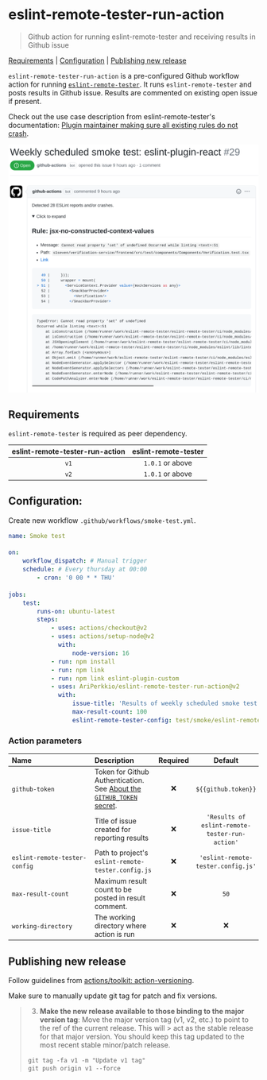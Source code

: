 # eslint-remote-tester-run-action

> Github action for running eslint-remote-tester and receiving results in Github issue

[Requirements](#requirements) | [Configuration](#configuration) | [Publishing new release](#publishing-new-release)

`eslint-remote-tester-run-action` is a pre-configured Github workflow action for running [`eslint-remote-tester`](https://github.com/AriPerkkio/eslint-remote-tester).
It runs `eslint-remote-tester` and posts results in Github issue. Results are commented on existing open issue if present.

Check out the use case description from eslint-remote-tester's documentation: [Plugin maintainer making sure all existing rules do not crash](https://github.com/AriPerkkio/eslint-remote-tester#plugin-maintainer-making-sure-all-existing-rules-do-not-crash).

<p align="center">
  <img width="640" src="https://raw.githubusercontent.com/AriPerkkio/eslint-remote-tester-run-action/HEAD/docs/demo.png">
</p>

## Requirements

`eslint-remote-tester` is required as peer dependency.

| eslint-remote-tester-run-action | eslint-remote-tester |
| :-----------------------------: | :------------------: |
|              `v1`               |   `1.0.1` or above   |
|              `v2`               |   `1.0.1` or above   |

## Configuration:

Create new workflow `.github/workflows/smoke-test.yml`.

```yml
name: Smoke test

on:
    workflow_dispatch: # Manual trigger
    schedule: # Every thursday at 00:00
        - cron: '0 00 * * THU'

jobs:
    test:
        runs-on: ubuntu-latest
        steps:
            - uses: actions/checkout@v2
            - uses: actions/setup-node@v2
              with:
                  node-version: 16
            - run: npm install
            - run: npm link
            - run: npm link eslint-plugin-custom
            - uses: AriPerkkio/eslint-remote-tester-run-action@v2
              with:
                  issue-title: 'Results of weekly scheduled smoke test'
                  max-result-count: 100
                  eslint-remote-tester-config: test/smoke/eslint-remote-tester.config.js
```

### Action parameters

| Name&nbsp;&nbsp;&nbsp;&nbsp;&nbsp;&nbsp;&nbsp;&nbsp;&nbsp;&nbsp;&nbsp;&nbsp;&nbsp;&nbsp;&nbsp;&nbsp;&nbsp;&nbsp;&nbsp;&nbsp;&nbsp;&nbsp;&nbsp;&nbsp;&nbsp;&nbsp;&nbsp;&nbsp;&nbsp;&nbsp; | Description                                                                                                                                                                      | Required |                    Default                     | Example                                    |
| :--------------------------------------------------------------------------------------------------------------------------------------------------------------------------------------- | :------------------------------------------------------------------------------------------------------------------------------------------------------------------------------- | :------: | :--------------------------------------------: | :----------------------------------------- |
| `github-token`                                                                                                                                                                           | Token for Github Authentication. See [About the `GITHUB_TOKEN` secret](https://docs.github.com/en/actions/reference/authentication-in-a-workflow#about-the-github_token-secret). |   :x:    |              `${{github.token}}`               | `${{secrets.SOME_CUSTOM_TOKEN}}`           |
| `issue-title`                                                                                                                                                                            | Title of issue created for reporting results                                                                                                                                     |   :x:    | `'Results of eslint-remote-tester-run-action'` | `'Results of weekly scheduled smoke test'` |
| `eslint-remote-tester-config`                                                                                                                                                            | Path to project's `eslint-remote-tester.config.js`                                                                                                                               |   :x:    |       `'eslint-remote-tester.config.js'`       | `./path/to/custom.config.js`               |
| `max-result-count`                                                                                                                                                                       | Maximum result count to be posted in result comment.                                                                                                                             |   :x:    |                      `50`                      | `100`                                      |
| `working-directory`                                                                                                                                                                      | The working directory where action is run                                                                                                                                        |   :x:    |                      :x:                       | `./ci`                                     |

## Publishing new release

Follow guidelines from [actions/toolkit: action-versioning](https://github.com/actions/toolkit/blob/main/docs/action-versioning.md#recommendations).

Make sure to manually update git tag for patch and fix versions.

> 3. **Make the new release available to those binding to the major version tag**: Move the major version tag (v1, v2, etc.) to point to the ref of the current release. This will > act as the stable release for that major version. You should keep this tag updated to the most recent stable minor/patch release.
>
> ```
> git tag -fa v1 -m "Update v1 tag"
> git push origin v1 --force
> ```

